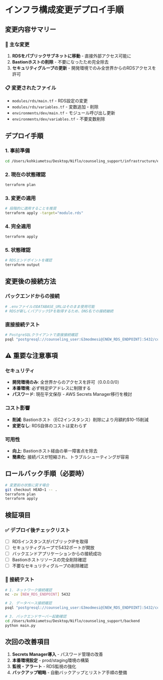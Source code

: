 # インフラ構成変更デプロイ手順

## 変更内容サマリー

### 🎯 主な変更
1. **RDSをパブリックサブネットに移動** - 直接外部アクセス可能に
2. **Bastionホストの削除** - 不要になったため完全除去
3. **セキュリティグループの更新** - 開発環境でのみ全世界からのRDSアクセスを許可

### 📋 変更されたファイル
- `modules/rds/main.tf` - RDS設定の変更
- `modules/rds/variables.tf` - 変数追加・削除
- `environments/dev/main.tf` - モジュール呼び出し更新
- `environments/dev/variables.tf` - 不要変数削除

## デプロイ手順

### 1. 事前準備
```bash
cd /Users/kohkiumetsu/Desktop/Niflo/counseling_support/infrastructure/environments/dev
```

### 2. 現在の状態確認
```bash
terraform plan
```

### 3. 変更の適用
```bash
# 段階的に適用することを推奨
terraform apply -target="module.rds"
```

### 4. 完全適用
```bash
terraform apply
```

### 5. 状態確認
```bash
# RDSエンドポイントを確認
terraform output
```

## 変更後の接続方法

### バックエンドからの接続
```bash
# .envファイルのDATABASE_URLはそのまま使用可能
# RDSが新しくパブリックIPを取得するため、DNS名での接続継続
```

### 直接接続テスト
```bash
# PostgreSQLクライアントで直接接続確認
psql "postgresql://counseling_user:G3modmesi@[NEW_RDS_ENDPOINT]:5432/counseling_db"
```

## ⚠️ 重要な注意事項

### セキュリティ
- **開発環境のみ**: 全世界からのアクセスを許可（0.0.0.0/0）
- **本番環境**: 必ず特定IPアドレスに制限する
- **パスワード**: 現在平文保存 - AWS Secrets Manager移行を検討

### コスト影響
- **削減**: Bastionホスト（EC2インスタンス）削除により月額約$10-15削減
- **変更なし**: RDS自体のコストは変わらず

### 可用性
- **向上**: Bastionホスト経由の単一障害点を除去
- **簡素化**: 接続パスが短縮され、トラブルシューティングが容易

## ロールバック手順（必要時）

```bash
# 変更前の状態に戻す場合
git checkout HEAD~1 -- .
terraform plan
terraform apply
```

## 検証項目

### ✅ デプロイ後チェックリスト
- [ ] RDSインスタンスがパブリックIPを取得
- [ ] セキュリティグループで5432ポートが開放
- [ ] バックエンドアプリケーションからの接続成功
- [ ] Bastionホストリソースの完全削除確認
- [ ] 不要なセキュリティグループの削除確認

### 🔧 接続テスト
```bash
# 1. ネットワーク接続確認
nc -zv [NEW_RDS_ENDPOINT] 5432

# 2. データベース接続確認
psql "postgresql://counseling_user:G3modmesi@[NEW_RDS_ENDPOINT]:5432/counseling_db" -c "SELECT version();"

# 3. バックエンドサーバー起動確認
cd /Users/kohkiumetsu/Desktop/Niflo/counseling_support/backend
python main.py
```

## 次回の改善項目

1. **Secrets Manager導入** - パスワード管理の改善
2. **本番環境設定** - prod/staging環境の構築
3. **監視・アラート** - RDS監視の強化
4. **バックアップ戦略** - 自動バックアップとリストア手順の整備